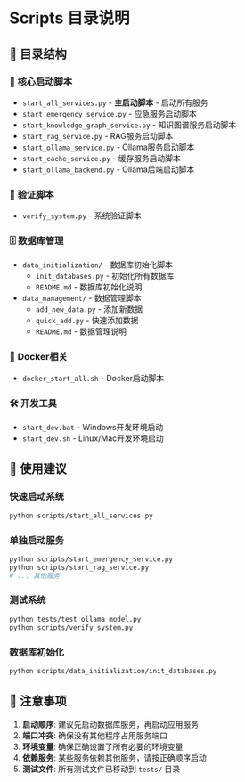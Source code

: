 # Scripts 目录说明

## 📁 目录结构

### 🚀 **核心启动脚本**
- `start_all_services.py` - **主启动脚本** - 启动所有服务
- `start_emergency_service.py` - 应急服务启动脚本
- `start_knowledge_graph_service.py` - 知识图谱服务启动脚本
- `start_rag_service.py` - RAG服务启动脚本
- `start_ollama_service.py` - Ollama服务启动脚本
- `start_cache_service.py` - 缓存服务启动脚本
- `start_ollama_backend.py` - Ollama后端启动脚本

### 🧪 **验证脚本**
- `verify_system.py` - 系统验证脚本

### 🗄️ **数据库管理**
- `data_initialization/` - 数据库初始化脚本
  - `init_databases.py` - 初始化所有数据库
  - `README.md` - 数据库初始化说明
- `data_management/` - 数据管理脚本
  - `add_new_data.py` - 添加新数据
  - `quick_add.py` - 快速添加数据
  - `README.md` - 数据管理说明

### 🐳 **Docker相关**
- `docker_start_all.sh` - Docker启动脚本

### 🛠️ **开发工具**
- `start_dev.bat` - Windows开发环境启动
- `start_dev.sh` - Linux/Mac开发环境启动

## 🎯 **使用建议**

### 快速启动系统
```bash
python scripts/start_all_services.py
```

### 单独启动服务
```bash
python scripts/start_emergency_service.py
python scripts/start_rag_service.py
# ... 其他服务
```

### 测试系统
```bash
python tests/test_ollama_model.py
python scripts/verify_system.py
```

### 数据库初始化
```bash
python scripts/data_initialization/init_databases.py
```

## 📝 **注意事项**

1. **启动顺序**: 建议先启动数据库服务，再启动应用服务
2. **端口冲突**: 确保没有其他程序占用服务端口
3. **环境变量**: 确保正确设置了所有必要的环境变量
4. **依赖服务**: 某些服务依赖其他服务，请按正确顺序启动
5. **测试文件**: 所有测试文件已移动到 `tests/` 目录
